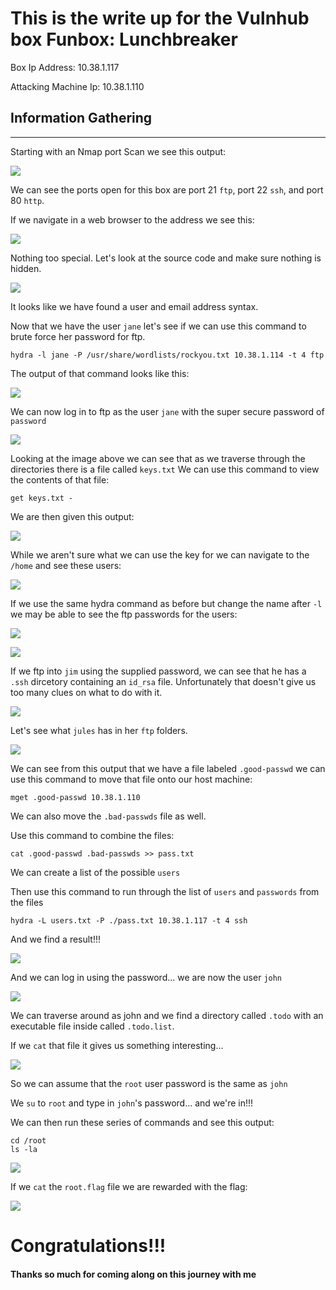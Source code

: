 # This is the write up for the Vulnhub box Funbox: Lunchbreaker

Box Ip Address: 10.38.1.117

Attacking Machine Ip: 10.38.1.110
## **Information Gathering**
---
Starting with an Nmap port Scan we see this output:

![](Images/nmap.JPG)

We can see the ports open for this box are port 21 `ftp`, port 22 `ssh`, and port 80 `http`. 

If we navigate in a web browser to the address we see this:

![](Images/117_main.JPG)

Nothing too special. Let's look at the source code and make sure nothing is hidden.

![](Images/117_source.JPG)

It looks like we have found a user and email address syntax.

Now that we have the user `jane` let's see if we can use this command to brute force her password for ftp.

```
hydra -l jane -P /usr/share/wordlists/rockyou.txt 10.38.1.114 -t 4 ftp
```

The output of that command looks like this:

![](Images/ftp_brute.JPG)

We can now log in to ftp as the user `jane` with the super secure password of `password`

![](Images/ftp_dirctory.JPG)

Looking at the image above we can see that as we traverse through the directories there is a file called `keys.txt`
We can use this command to view the contents of that file:

```
get keys.txt -
```

We are then given this output:

![](Images/keys_txt_content.JPG)

While we aren't sure what we can use the key for we can navigate to the `/home` and see these users:

![](Images/users.JPG)

If we use the same hydra command as before but change the name after `-l` we may be able to see the ftp passwords for the users:

![](Images/jim_ftp.JPG)

![](Images/jules_ftp.JPG)

If we ftp into `jim` using the supplied password, we can see that he has a `.ssh` dircetory containing an `id_rsa` file. Unfortunately that doesn't give us too many clues on what to do with it.

![](Images/jim_ftp_files.JPG)

Let's see what `jules` has in her `ftp` folders.

![](Images/jules_ftp_files.JPG)

We can see from this output that we have a file labeled `.good-passwd` we can use this command to move that file onto our host machine:

```
mget .good-passwd 10.38.1.110
```

We can also move the `.bad-passwds` file as well.

Use this command to combine the files:

```
cat .good-passwd .bad-passwds >> pass.txt
```

We can create a list of the possible `users`

Then use this command to run through the list of `users` and `passwords` from the files 

```
hydra -L users.txt -P ./pass.txt 10.38.1.117 -t 4 ssh
```

And we find a result!!!

![](Images/john_ssh_scan.JPG)

And we can log in using the password... we are now the user `john`

![](Images/john_ssh_login.JPG)

We can traverse around as john and we find a directory called `.todo` with an executable file inside called `.todo.list`. 

If we `cat` that file it gives us something interesting...

![](Images/john_files.JPG)

So we can assume that the `root` user password is the same as `john`

We `su` to `root` and type in `john`'s password... and we're in!!!

We can then run these series of commands and see this output:

```
cd /root
ls -la

```

![](Images/root_files.JPG)

If we `cat` the `root.flag` file we are rewarded with the flag: 

![](Images/root_flag.JPG)

# Congratulations!!!

#### Thanks so much for coming along on this journey with me